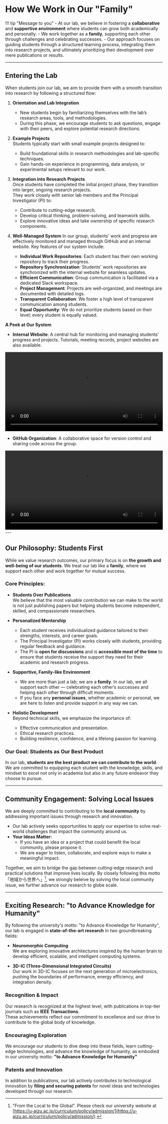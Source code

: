 # How We Work in Our "Family"

!!! tip "Message to you"
    - At our lab, we believe in fostering a **collaborative** and **supportive environment** where students can grow both academically and personally. 
    - We work together as a **family**, supporting each other through challenges and celebrating successes. 
    - Our approach focuses on guiding students through a structured learning process, integrating them into research projects, and ultimately prioritizing their development over mere publications or results.

---

## Entering the Lab

When students join our lab, we aim to provide them with a smooth transition into research by following a structured flow:

1. **Orientation and Lab Integration**  
    - New students begin by familiarizing themselves with the lab’s research areas, tools, and methodologies.  
    - During this phase, we encourage students to ask questions, engage with their peers, and explore potential research directions.

2. **Example Projects**  
   Students typically start with small example projects designed to:
    - Build foundational skills in research methodologies and lab-specific techniques.
    - Gain hands-on experience in programming, data analysis, or experimental setups relevant to our work.
   
3. **Integration into Research Projects**  
   Once students have completed the initial project phase, they transition into larger, ongoing research projects.  
   They work closely with senior lab members and the Principal Investigator (PI) to:
    - Contribute to cutting-edge research.
    - Develop critical thinking, problem-solving, and teamwork skills.
    - Explore innovative ideas and take ownership of specific research components.
4. **Well-Managed System**
   In our group, students' work and progress are effectively monitored and managed through GitHub and an internal website. Key features of our system include:
      - **Individual Work Repositories**: Each student has their own working repository to track their progress.
      - **Repository Synchronization**: Students' work repositories are synchronized with the internal website for seamless updates.
      - **Efficient Communication**: Group communication is facilitated via a dedicated Slack workspace.
      - **Project Management**: Projects are well-organized, and meetings are documented with detailed logs.
      - **Transparent Collaboration**: We foster a high level of transparent communication among students.
      - **Equal Opportunity**: We do not prioritize students based on their level; every student is equally valued.

**A Peek at Our System**

- **Internal Website**: A central hub for monitoring and managing students' progress and projects. Tutorials, meeting records, project websites are also available.
<video width="100%" controls>
    <source src="../assets/videos/internal-site.mp4" type="video/mp4">
</video>

- **GitHub Organization**: A collaborative space for version control and sharing code across the group.
<video width="100%" controls>
    <source src="../assets/videos/github.mp4" type="video/mp4">
</video>
---

## Our Philosophy: Students First

While we value research outcomes, our primary focus is on **the growth and well-being of our students**. We treat our lab like a **family**, where we support each other and work together for mutual success.

### Core Principles:

- **Students Over Publications**  
  We believe that the most valuable contribution we can make to the world is not just publishing papers but helping students become independent, skilled, and compassionate researchers.

- **Personalized Mentorship**  
    - Each student receives individualized guidance tailored to their strengths, interests, and career goals.  
    - The Principal Investigator (PI) works closely with students, providing regular feedback and guidance. 
    - The PI is **open for discussions** and is **accessible most of the time** to ensure that students receive the support they need for their academic and research progress.

- **Supportive, Family-like Environment**  
    - We are more than just a lab; we are a **family**. In our lab, we all support each other — celebrating each other’s successes and helping each other through difficult moments.  
    - If you face any **personal issues**, whether academic or personal, we are here to listen and provide support in any way we can.

- **Holistic Development**  
  Beyond technical skills, we emphasize the importance of:
    - Effective communication and presentation.
    - Ethical research practices.
    - Building resilience, confidence, and a lifelong passion for learning.

### Our Goal: Students as Our Best Product

In our lab, **students are the best product we can contribute to the world**.  
We are committed to equipping each student with the knowledge, skills, and mindset to excel not only in academia but also in any future endeavor they choose to pursue.

---

## Community Engagement: Solving Local Issues

We are deeply committed to contributing to the **local community** by addressing important issues through research and innovation.  

- Our lab actively seeks opportunities to apply our expertise to solve real-world challenges that impact the community around us.  
- **Your Ideas Matter:**  
    - If you have an idea or a project that could benefit the local community, please propose it.  
    - We are eager to listen, collaborate, and explore ways to make a meaningful impact.

Together, we aim to bridge the gap between cutting-edge research and practical solutions that improve lives locally. By closely following this motto「地域から世界へ」[^1], we strongly beleive by solving the local community issue, we further advance our research to globe scale.

[^1]: "From the Local to the Global". Please check our university website at [https://u-aizu.ac.jp/curriculum/policy/admission/](https://u-aizu.ac.jp/curriculum/policy/admission/).

---

## Exciting Research: "to Advance Knowledge for Humanity"

By following the university's motto: "to Advance Knowledge for Humanity", our lab is engaged in **state-of-the-art research** in two groundbreaking fields:

- **Neuromorphic Computing**  
  We are exploring innovative architectures inspired by the human brain to develop efficient, scalable, and intelligent computing systems.

- **3D-IC (Three-Dimensional Integrated Circuits)**  
  Our work in 3D-IC focuses on the next generation of microelectronics, pushing the boundaries of performance, energy efficiency, and integration density.

### Recognition & Impact
  Our research is recognized at the highest level, with publications in top-tier journals such as **IEEE Transactions**.  
  These achievements reflect our commitment to excellence and our drive to contribute to the global body of knowledge.

### Encouraging Exploration
  We encourage our students to dive deep into these fields, learn cutting-edge technologies, and advance the knowledge of humanity, as embodied in our university motto: **"to Advance Knowledge for Humanity"**

### Patents and Innovation
In addition to publications, our lab actively contributes to technological innovation by **filing and securing patents** for novel ideas and technologies developed through our research.
